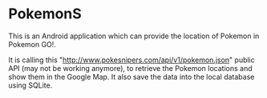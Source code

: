 # PokemonS

This is an Android application which can provide the location of Pokemon in Pokemon GO!.

It is calling this "http://www.pokesnipers.com/api/v1/pokemon.json" public API (may not be working anymore), to retrieve the Pokemon locations and show them in the Google Map. It also save the data into the local database using SQLite.
